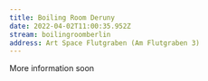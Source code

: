 ```yaml
---
title: Boiling Room Deruny
date: 2022-04-02T11:00:35.952Z
stream: boilingroomberlin
address: Art Space Flutgraben (Am Flutgraben 3)
---
```

More information soon